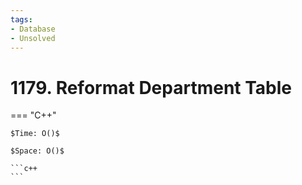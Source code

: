 ```yaml
---
tags:
- Database
- Unsolved
---
```



# 1179. Reformat Department Table

=== "C++"

    $Time: O()$

    $Space: O()$

    ```c++
    ```